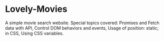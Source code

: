 # Lovely-Movies
A simple movie search website.
Special topics covered: Promises and Fetch data with API, Control DOM behaviors and events, Usage of position: static; in CSS, Using CSS variables.
